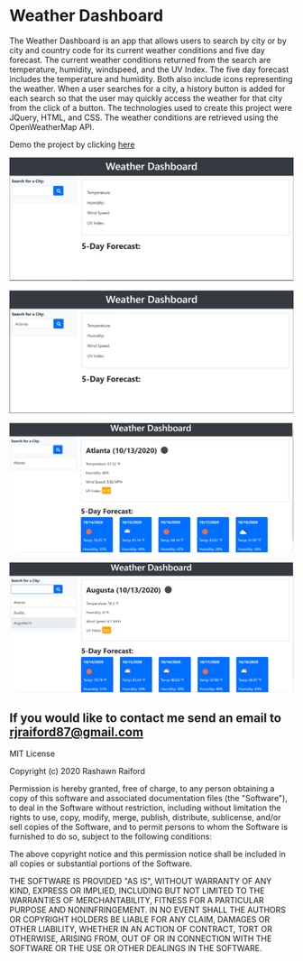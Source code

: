 # Weather Dashboard

The Weather Dashboard is an app that allows users to search by city or by city and country code for its current weather conditions and five day forecast. The current weather conditions returned from the search are temperature, humidity, windspeed, and the UV Index. The five day forecast includes the temperature and humidity. Both also include icons representing the weather. When a user searches for a city, a history button is added for each search so that the user may quickly access the weather for that city from the click of a button. The technologies used to create this project were JQuery, HTML, and CSS. The weather conditions are retrieved using the OpenWeatherMap API.

Demo the project by clicking [here](https://raiford2530.github.io/weather-dashboard/)

![Screenshot #1](/screenshot1.PNG)

![Screenshot #2](/screenshot2.PNG)

![Screenshot #3](/screenshot3.PNG)

![Screenshot #4](/screenshot4.PNG)


If you would like to contact me send an email to rjraiford87@gmail.com
---------------------------------------------------------------------------------------------------------------------------------------------------------

MIT License

Copyright (c) 2020 Rashawn Raiford

Permission is hereby granted, free of charge, to any person obtaining a copy
of this software and associated documentation files (the "Software"), to deal
in the Software without restriction, including without limitation the rights
to use, copy, modify, merge, publish, distribute, sublicense, and/or sell
copies of the Software, and to permit persons to whom the Software is
furnished to do so, subject to the following conditions:

The above copyright notice and this permission notice shall be included in all
copies or substantial portions of the Software.

THE SOFTWARE IS PROVIDED "AS IS", WITHOUT WARRANTY OF ANY KIND, EXPRESS OR
IMPLIED, INCLUDING BUT NOT LIMITED TO THE WARRANTIES OF MERCHANTABILITY,
FITNESS FOR A PARTICULAR PURPOSE AND NONINFRINGEMENT. IN NO EVENT SHALL THE
AUTHORS OR COPYRIGHT HOLDERS BE LIABLE FOR ANY CLAIM, DAMAGES OR OTHER
LIABILITY, WHETHER IN AN ACTION OF CONTRACT, TORT OR OTHERWISE, ARISING FROM,
OUT OF OR IN CONNECTION WITH THE SOFTWARE OR THE USE OR OTHER DEALINGS IN THE
SOFTWARE.